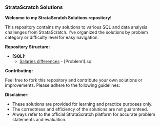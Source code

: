 ### StrataScratch Solutions

**Welcome to my StrataScratch Solutions repository!**

This repository contains my solutions to various SQL and data analysis challenges from StrataScratch. I've organized the solutions by problem category or difficulty level for easy navigation.

**Repository Structure:**

* **[SQL]:**
  * [Salaries differences](https://platform.stratascratch.com/coding/10308-salaries-differences?code_type=5) -  [Problem1].sql

**Contributing:**

Feel free to fork this repository and contribute your own solutions or improvements. Please adhere to the following guidelines:

**Disclaimer:**
* These solutions are provided for learning and practice purposes only.
* The correctness and efficiency of the solutions are not guaranteed.
* Always refer to the official StrataScratch platform for accurate problem statements and evaluation.
